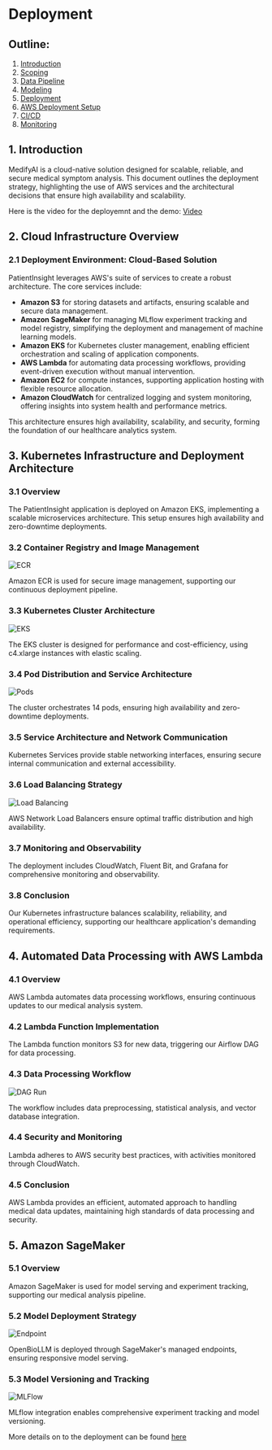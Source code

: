 # Deployment

## Outline:

1. [Introduction](introduction.md)
2. [Scoping](scoping.md)
3. [Data Pipeline](data_pipeline.md)
4. [Modeling](modelling.md)
5. [Deployment](deployment.md)
6. [AWS Deployment Setup](aws_deployment_setup.md)
7. [CI/CD](cicd.md)
8. [Monitoring](monitoring.md)

## 1. Introduction
MedifyAI is a cloud-native solution designed for scalable, reliable, and secure medical symptom analysis. This document outlines the deployment strategy, highlighting the use of AWS services and the architectural decisions that ensure high availability and scalability.

Here is the video for the deployemnt and the demo: [Video](https://youtu.be/6j9V9x5tGJM)

## 2. Cloud Infrastructure Overview

### 2.1 Deployment Environment: Cloud-Based Solution
PatientInsight leverages AWS's suite of services to create a robust architecture. The core services include:

- **Amazon S3** for storing datasets and artifacts, ensuring scalable and secure data management.
- **Amazon SageMaker** for managing MLflow experiment tracking and model registry, simplifying the deployment and management of machine learning models.
- **Amazon EKS** for Kubernetes cluster management, enabling efficient orchestration and scaling of application components.
- **AWS Lambda** for automating data processing workflows, providing event-driven execution without manual intervention.
- **Amazon EC2** for compute instances, supporting application hosting with flexible resource allocation.
- **Amazon CloudWatch** for centralized logging and system monitoring, offering insights into system health and performance metrics.

This architecture ensures high availability, scalability, and security, forming the foundation of our healthcare analytics system.

## 3. Kubernetes Infrastructure and Deployment Architecture

### 3.1 Overview
The PatientInsight application is deployed on Amazon EKS, implementing a scalable microservices architecture. This setup ensures high availability and zero-downtime deployments.

### 3.2 Container Registry and Image Management

![ECR](images/2.png)

Amazon ECR is used for secure image management, supporting our continuous deployment pipeline.

### 3.3 Kubernetes Cluster Architecture

![EKS](images/3.png)

The EKS cluster is designed for performance and cost-efficiency, using c4.xlarge instances with elastic scaling.

### 3.4 Pod Distribution and Service Architecture

![Pods](images/4.png)

The cluster orchestrates 14 pods, ensuring high availability and zero-downtime deployments.

### 3.5 Service Architecture and Network Communication

Kubernetes Services provide stable networking interfaces, ensuring secure internal communication and external accessibility.

### 3.6 Load Balancing Strategy

![Load Balancing](images/5.png)

AWS Network Load Balancers ensure optimal traffic distribution and high availability.

### 3.7 Monitoring and Observability
The deployment includes CloudWatch, Fluent Bit, and Grafana for comprehensive monitoring and observability.

### 3.8 Conclusion
Our Kubernetes infrastructure balances scalability, reliability, and operational efficiency, supporting our healthcare application's demanding requirements.

## 4. Automated Data Processing with AWS Lambda

### 4.1 Overview
AWS Lambda automates data processing workflows, ensuring continuous updates to our medical analysis system.

### 4.2 Lambda Function Implementation
The Lambda function monitors S3 for new data, triggering our Airflow DAG for data processing.

### 4.3 Data Processing Workflow

![DAG Run](images/6.png)

The workflow includes data preprocessing, statistical analysis, and vector database integration.

### 4.4 Security and Monitoring
Lambda adheres to AWS security best practices, with activities monitored through CloudWatch.

### 4.5 Conclusion
AWS Lambda provides an efficient, automated approach to handling medical data updates, maintaining high standards of data processing and security.

## 5. Amazon SageMaker

### 5.1 Overview
Amazon SageMaker is used for model serving and experiment tracking, supporting our medical analysis pipeline.

### 5.2 Model Deployment Strategy

![Endpoint](images/7.png)

OpenBioLLM is deployed through SageMaker's managed endpoints, ensuring responsive model serving.

### 5.3 Model Versioning and Tracking

![MLFlow](images/8.png)

MLflow integration enables comprehensive experiment tracking and model versioning.

More details on to the deployment can be found [here](https://github.com/deepaku23/MedifyAI/blob/main/docs/README.md)